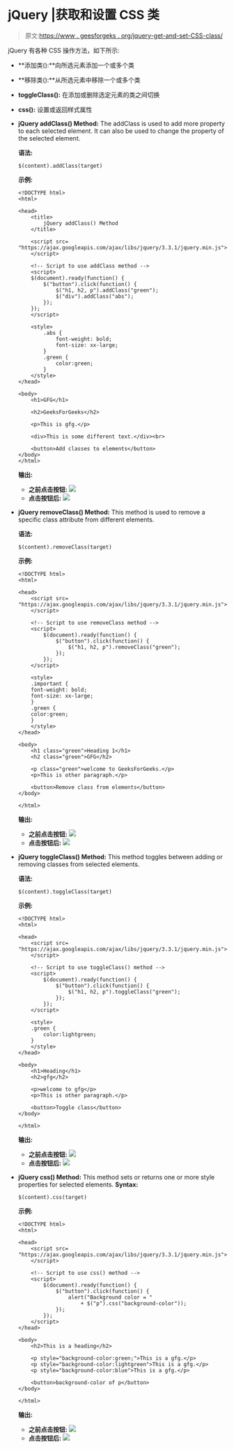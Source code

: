 # jQuery |获取和设置 CSS 类

> 原文:[https://www . geesforgeks . org/jquery-get-and-set-CSS-class/](https://www.geeksforgeeks.org/jquery-get-and-set-css-classes/)

jQuery 有各种 CSS 操作方法，如下所示:

*   **添加类():**向所选元素添加一个或多个类
*   **移除类():**从所选元素中移除一个或多个类
*   **toggleClass():** 在添加或删除选定元素的类之间切换
*   **css():** 设置或返回样式属性

*   **jQuery addClass() Method:** The addClass is used to add more property to each selected element. It can also be used to change the property of the selected element.

    **语法:**

    ```
    $(content).addClass(target)
    ```

    **示例:**

    ```
    <!DOCTYPE html>
    <html>

    <head>
        <title>
            jQuery addClass() Method
        </title>

        <script src=
    "https://ajax.googleapis.com/ajax/libs/jquery/3.3.1/jquery.min.js">
        </script>

        <!-- Script to use addClass method -->
        <script>
        $(document).ready(function() {
            $("button").click(function() {
                $("h1, h2, p").addClass("green");
                $("div").addClass("abs");
            });
        });
        </script>

        <style>
            .abs {
                font-weight: bold;
                font-size: xx-large;
            }
            .green {
                color:green;
            }
        </style>
    </head>

    <body>
        <h1>GFG</h1>

        <h2>GeeksForGeeks</h2>

        <p>This is gfg.</p>

        <div>This is some different text.</div><br>

        <button>Add classes to elements</button>
    </body>
    </html>                    
    ```

    **输出:**

    *   **之前点击按钮:**
        ![](img/675e4e1ef85535a1cbbb2e96bd75daa1.png)
    *   **点击按钮后:**
        ![](img/1f7e58692fc354b17c47518e9fa728a3.png)
*   **jQuery removeClass() Method:** This method is used to remove a specific class attribute from different elements.

    **语法:**

    ```
    $(content).removeClass(target)
    ```

    **示例:**

    ```
    <!DOCTYPE html>
    <html>

    <head>
        <script src=
    "https://ajax.googleapis.com/ajax/libs/jquery/3.3.1/jquery.min.js">
        </script>

        <!-- Script to use removeClass method -->
        <script>
            $(document).ready(function() {
                $("button").click(function() {
                    $("h1, h2, p").removeClass("green");
                });
            });
        </script>

        <style>
        .important {
        font-weight: bold;
        font-size: xx-large;
        }
        .green {
        color:green;
        }
        </style>
    </head>

    <body>
        <h1 class="green">Heading 1</h1>
        <h2 class="green">GFG</h2>

        <p class="green">welcome to GeeksForGeeks.</p>
        <p>This is other paragraph.</p>

        <button>Remove class from elements</button>
    </body>

    </html>                    
    ```

    **输出:**

    *   **之前点击按钮:**
        ![](img/5a610d11a2da0e0a899388755f3a6a1d.png)
    *   **点击按钮后:**
        ![](img/619bedaff77c11b244d6da8fdafa34a9.png)
*   **jQuery toggleClass() Method:** This method toggles between adding or removing classes from selected elements.

    **语法:**

    ```
    $(content).toggleClass(target)
    ```

    **示例:**

    ```
    <!DOCTYPE html>
    <html>

    <head>
        <script src=
    "https://ajax.googleapis.com/ajax/libs/jquery/3.3.1/jquery.min.js">
        </script>

        <!-- Script to use toggleClass() method -->
        <script>
            $(document).ready(function() {
                $("button").click(function() {
                    $("h1, h2, p").toggleClass("green");
                });
            });
        </script>

        <style>
        .green {
            color:lightgreen;
        }
        </style>
    </head>

    <body>
        <h1>Heading</h1>
        <h2>gfg</h2>

        <p>welcome to gfg</p>
        <p>This is other paragraph.</p>

        <button>Toggle class</button>
    </body>

    </html>                    
    ```

    **输出:**

    *   **之前点击按钮:**
        ![](img/3cf3dff72904fac57beb3837646ff2fe.png)
    *   **点击按钮后:**
        ![](img/4a702df2bccfb614367688650298adc9.png)
*   **jQuery css() Method:** This method sets or returns one or more style properties for selected elements.
    **Syntax:**

    ```
    $(content).css(target)
    ```

    **示例:**

    ```
    <!DOCTYPE html>
    <html>

    <head>
        <script src=
    "https://ajax.googleapis.com/ajax/libs/jquery/3.3.1/jquery.min.js">
        </script>

        <!-- Script to use css() method -->
        <script>
            $(document).ready(function() {
                $("button").click(function() {
                    alert("Background color = " 
                        + $("p").css("background-color"));
                });
            });
        </script>
    </head>

    <body>
        <h2>This is a heading</h2>

        <p style="background-color:green;">This is a gfg.</p>
        <p style="background-color:lightgreen">This is a gfg.</p>
        <p style="background-color:blue">This is a gfg.</p>

        <button>background-color of p</button>
    </body>

    </html>                    
    ```

    **输出:**

    *   **之前点击按钮:**
        ![](img/2a3ee30028d550a182ac83d58ca3c8a8.png)
    *   **点击按钮后:**
        ![](img/2421a8360350b97526dfb087c7a1cbec.png)